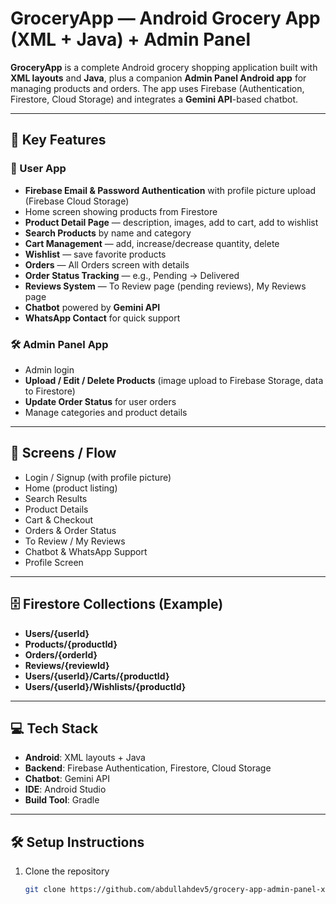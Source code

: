 # GroceryApp — Android Grocery App (XML + Java) + Admin Panel

**GroceryApp** is a complete Android grocery shopping application built with **XML layouts** and **Java**, plus a companion **Admin Panel Android app** for managing products and orders. The app uses Firebase (Authentication, Firestore, Cloud Storage) and integrates a **Gemini API**-based chatbot.

---

## 🚀 Key Features

### 🛒 User App
- **Firebase Email & Password Authentication** with profile picture upload (Firebase Cloud Storage)
- Home screen showing products from Firestore
- **Product Detail Page** — description, images, add to cart, add to wishlist
- **Search Products** by name and category
- **Cart Management** — add, increase/decrease quantity, delete
- **Wishlist** — save favorite products
- **Orders** — All Orders screen with details
- **Order Status Tracking** — e.g., Pending → Delivered
- **Reviews System** — To Review page (pending reviews), My Reviews page
- **Chatbot** powered by **Gemini API**
- **WhatsApp Contact** for quick support

### 🛠 Admin Panel App
- Admin login
- **Upload / Edit / Delete Products** (image upload to Firebase Storage, data to Firestore)
- **Update Order Status** for user orders
- Manage categories and product details

---

## 📱 Screens / Flow
- Login / Signup (with profile picture)
- Home (product listing)
- Search Results
- Product Details
- Cart & Checkout
- Orders & Order Status
- To Review / My Reviews
- Chatbot & WhatsApp Support
- Profile Screen

---

## 🗄 Firestore Collections (Example)
- **Users/{userId}**
- **Products/{productId}**
- **Orders/{orderId}**
- **Reviews/{reviewId}**
- **Users/{userId}/Carts/{productId}**
- **Users/{userId}/Wishlists/{productId}**

---

## 💻 Tech Stack
- **Android**: XML layouts + Java
- **Backend**: Firebase Authentication, Firestore, Cloud Storage
- **Chatbot**: Gemini API
- **IDE**: Android Studio
- **Build Tool**: Gradle

---

## 🛠 Setup Instructions
1. Clone the repository  
   ```bash
   git clone https://github.com/abdullahdev5/grocery-app-admin-panel-xml-and-java.git
